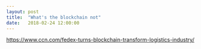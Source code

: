 ```yaml
---
layout: post
title:  "What's the blockchain not"
date:   2018-02-24 12:00:00
---
```



https://www.ccn.com/fedex-turns-blockchain-transform-logistics-industry/
